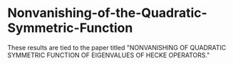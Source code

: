 # Nonvanishing-of-the-Quadratic-Symmetric-Function
These results are tied to the paper titled "NONVANISHING OF QUADRATIC SYMMETRIC FUNCTION OF
EIGENVALUES OF HECKE OPERATORS."
